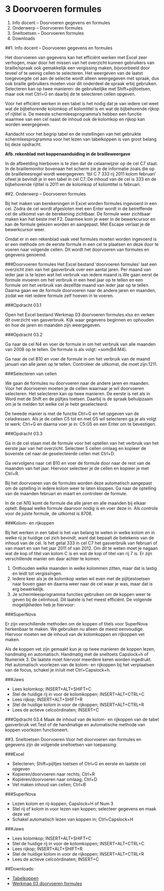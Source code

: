 # 3 Doorvoeren formules

1. Info docent – Doorvoeren gegevens en formules
2. Onderwerp – Doorvoeren formules
3. Sneltoetsen – Doorvoeren formules
4. Downloads

##1. Info docent – Doorvoeren gegevens en formules

Het doorvoeren van gegevens kan het efficiënt werken met Excel zeer verhogen, maar door het missen van het overzicht kunnen gebruikers van braille/spraak ook gemakkelijk een vergissing maken, bijvoorbeeld door teveel of te weinig cellen te selecteren. Het weergeven van de laatst toegevoegde cel aan de selectie wordt alleen weergegeven met spraak, dus ook braille gebruikers moeten voor dit onderdeel de spraak erbij gebruiken. Selecteren kan op twee manieren: de gebruikelijke met Shift+pijltoetsen, maar ook met Ctrl+G en daarbij de te selecteren cellen opgeven.

Voor het efficiënt werken in een tabel is het nodig dat je van iedere cel weet wat de bijbehorende kolomkop of kolomtitel is en wat de bijbehorende rijkop of rijtitel is. De meeste schermleesprogramma’s hebben een functie waarmee van een cel naast de inhoud ook de kolomkop en rijkop kan worden weergegeven.

Aandacht voor het begrip tabel en de instellingen van het gebruikte schermleesprogramma voor het lezen van tabelkoppen is van groot belang bij deze opdracht.

**Afb. rekenblad met koppenaanduiding in de brailleweergave**


In de afbeelding hierboven is te zien dat de celaanwijzer op de cel C7 staat. In de braillemonitor bovenaan het scherm zie je de informatie zoals die op de brailleleesregel wordt weergegeven: ‘tbl C 7 333 rij 2011 kolom februari’ ofwel je bevindt je in een tabel in cel C7. De inhoud van de cel is 333 en de bijbehorende rijtitel is 2011 en de kolomkop of kolomtitel is februari.

##2. Onderwerp – Doorvoeren formules

Bij het maken van berekeningen in Excel worden formules ingevoerd in een cel. Zodra de cel wordt afgesloten met een Enter wordt in de betreffende cel de uitkomst van de berekening zichtbaar. De formule weer zichtbaar maken kan het beste met F2. Daarmee kom je weer in de bewerkcursor en kan de formule gelezen worden en aangepast. Met Escape verlaat je de bewerkcursor weer.

Omdat er in een rekenblad vaak veel formules moeten worden ingevoerd is er een methode om de eerste formule in een cel te plaatsen en deze door te voeren naar volgende cellen. Dit wordt het doorvoeren van formules en gegevens genoemd.

###Doorvoeren formules
Het Excel bestand ‘doorvoeren formules’ laat een overzicht zien van het gasverbruik over een aantal jaren. Per maand van ieder jaar is te lezen wat het verbruik van iedere maand is.We gaan eerst de formule invoeren om het verbruik in een heel jaar op te tellen en een formule om het verbruik van dezelfde maand van ieder jaar op te tellen. Daarna gaan we de formule doorvoeren naar de andere jaren en maanden, zodat we niet iedere formule zelf hoeven in te voeren.

###Opdracht 03.1

Open het Excel bestand Werkmap 03 doorvoeren formules.xlsx en verken dit overzicht van gasverbruik. Kijk waar gegevens beginnen en ophouden en hoe de jaren en maanden zijn weergegeven.

###Opdracht 03.2

Ga naar de cel N4 en voer de formule in om het verbruik van alle maanden van 2008 op te tellen. De formule is als volgt: =som(B4:M4).

Ga naar de cel B10 en voer de formule in om het verbruik van de maand januari van alle jaren op te tellen. Controleer de uitkomst, die moet zijn:1211.

###Selecteren van cellen

We gaan de formules nu doorvoeren naar de andere jaren en maanden. Voor het doorvoeren moeten je de cellen waarnaar je wil doorvoeren selecteren. Het selecteren kan op twee manieren. De eerste is net als in Word met de Shift en de pijltjes toetsen. Daarbij is de spraak behulpzaam om je te melden tot welke cel je hebt geselecteerd.

De tweede manier is met de functie Ctrl+G en het opgeven van de celadressen. Als je de cellen C5 tot en met G5 wil selecteren ga je als volgt te werk: Ctrl+G en daarna voer je in: C5:G5 en een Enter om te bevestigen.

###Opdracht 03.3

Ga in de cel staan met de formule voor het optellen van het verbruik van het eerste jaar van het overzicht. Selecteer 5 cellen omlaag en kopieer de bovenste cel naar de geselecteerde cellen met Ctrl+D.

Ga vervolgens naar cel B10 en voer de formule door naar de rest van de maanden van het jaar. Hiervoor selecteer je de cellen en kopieer je met Ctrl+R.

Bij het doorvoeren van de formules worden deze automatisch aangepast om de optelling in iedere kolom weer te laten kloppen. Ga naar de optelling van de maanden februari en maart en controleer de formule.

In de cel N10 komt de formule die alle jaren en alle maanden bij elkaar optelt. Bepaal welke formule daarvoor nodig is en voer deze in. Als controle voor de juiste formule, de uitkomst is 8708.

###Kolom- en rijkoppen

Bij het werken in een tabel is het van belang te weten in welke kolom en in welke rij je huidige cel zich bevindt, want dat bepaalt de betekenis van de inhoud van de cel. Is het getal 333 in cel C7 het gasverbruik van februari of van maart en van het jaar 2011 of van 2012. Om dit te weten moet je nagaan wat de kop of titel van kolom C is en wat de kop of titel van rij 7 is. Er zijn verschillende manier om daar achter te komen:

1. Onthouden welke maanden in welke kolommen zitten, maar dat is lastig en leidt tot vergissingen.
2. Iedere keer als je de kolomkop weten wil even met de pijltjestoetsen naar boven gaan en daarna weer naar de cel waar je was, maar dat is erg bewerkelijk.
3. Je schermleesprogramma functies gebruiken om de koppen weer te geven bij de celinhoud. Dit laatste is het meest efficiënt. De volgende mogelijkheden heb je hiervoor:

###SuperNova

Er zijn verschillende methoden om de koppen of titels voor SuperNova herkenbaar te maken. We gebruiken nu alleen de meest eenvoudige.
Hiervoor moeten we de inhoud van de kolomkoppen en rijkoppen vet maken.

Als de koppen vet zijn gemaakt kun je op twee manieren de koppen lezen, handmatig en automatisch.
Handmatig met de sneltoets Capslock+h of Numeriek 3. De laatste moet hiervoor meerdere keren worden ingedrukt.
Het automatisch voorlezen van de kolom- en rijkoppen bij het verplaatsen van de focus, schakel je in/uit met Ctrl+Capslock+h.

###Jaws

* Lees kolomkop; INSERT+ALT+SHIFT+C
* Stel de huidige rij in voor de kolomkoppen; INSERT+ALT+CTRL+C
* Lees rijkop; INSERT+ALT+SHIFT+R
* Stel de huidige kolom in voor de rijkoppen; INSERT+ALT+CTRL+R
* Lees de actieve celcoördinaten; INSERT+C

###Opdracht 03.4
Maak de inhoud van de kolom- en rijkoppen van de tabel gasverbruik vet.Test of de handmatige en automatische methode van koppen voorlezen functioneert.

##3. Sneltoetsen Doorvoeren
Voor het doorvoeren van formules en gegevens zijn de volgende sneltoetsen van toepassing:

###Excel
* Selecteren; Shift+pijltjes toetsen of Ctrl+G en eerste en laatste cel opgeven
* Kopieren/doorvoeren naar rechts; Ctrl+R
* Kopiëren/doorvoeren naar omlaag; Ctrl+D
* Vet maken inhoud van cellen; Ctrl+B

###SuperNova
* Lezen kolom en rij-koppen; Capslock+H of Num 3
* Stel rij of kolom in voor lezen van koppen; selecteer gegevens en maak deze vet
* Schakel automatisch lezen van koppen in; Ctrl+Capslock+H

###Jaws
* Lees kolomkop; INSERT+ALT+SHIFT+C
* Stel de huidige rij in voor de kolomkoppen; INSERT+ALT+CTRL+C
* Lees rijkop; INSERT+ALT+SHIFT+R
* Stel de huidige kolom in voor de rijkoppen; INSERT+ALT+CTRL+R
* Lees de actieve celcoördinaten; INSERT+C

##Downloads:

* [Tabelkoppen](https://www.eduvip.nl/cms/files/Tabelkoppen.jpg)
* [Werkmap 03 doorvoeren formules](https://www.eduvip.nl/cms/files/Tabelkoppen.jpg)

